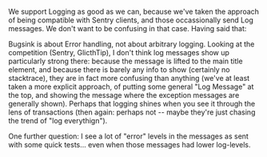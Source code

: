 We support Logging as good as we can, because we've taken the approach of being compatible with Sentry clients, and those occassionally send Log messages. We don't want to be confusing in that case. Having said that:

Bugsink is about Error handling, not about arbitrary logging. Looking at the competition (Sentry, GlicthTip), I don't think log messages show up particularly strong there: because the message is lifted to the main title element, and because there is barely any info to show (certainly no stacktrace), they are in fact more confusing than anything (we've at least taken a more explicit approach, of putting some general "Log Message" at the top, and showing the message where the exception messages are generally shown). Perhaps that logging shines when you see it through the lens of transactions (then again: perhaps not -- maybe they're just chasing the trend of "log everythign").

One further question: I see a lot of "error" levels in the messages as sent with some quick tests... even when those messages had lower log-levels.

